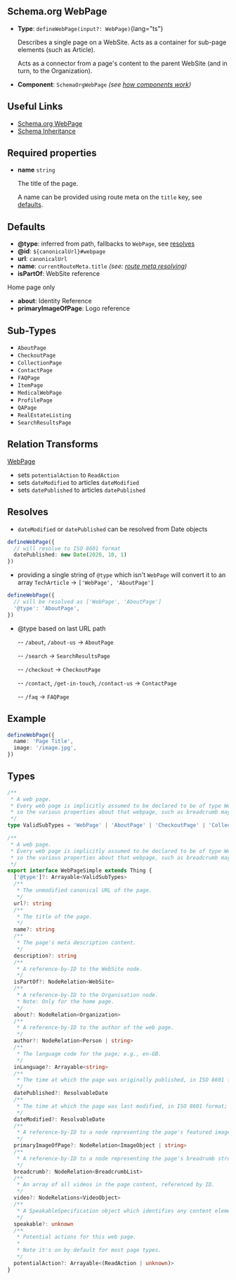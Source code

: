 ## Schema.org WebPage

- **Type**: `defineWebPage(input?: WebPage)`{lang="ts"}

  Describes a single page on a WebSite. Acts as a container for sub-page elements (such as Article).

  Acts as a connector from a page's content to the parent WebSite (and in turn, to the Organization).

- **Component**: `SchemaOrgWebPage` _(see [how components work](/schema-org/guides/components))_

## Useful Links

- [Schema.org WebPage](https://schema.org/WebPage)
- [Schema Inheritance](/guide/getting-started/how-it-works#schema-inheritance)

## Required properties

- **name** `string`

  The title of the page.

  A name can be provided using route meta on the `title` key, see [defaults](#defaults).

## Defaults

- **@type**: inferred from path, fallbacks to `WebPage`, see [resolves](#resolves)
- **@id**: `${canonicalUrl}#webpage`
- **url**: `canonicalUrl`
- **name**: `currentRouteMeta.title` _(see: [route meta resolving](/guide/getting-started/how-it-works#route-meta-resolving))_
- **isPartOf**: WebSite reference

Home page only
- **about**: Identity Reference 
- **primaryImageOfPage**: Logo reference

## Sub-Types

- `AboutPage`
- `CheckoutPage`
- `CollectionPage`
- `ContactPage`
- `FAQPage`
- `ItemPage`
- `MedicalWebPage`
- `ProfilePage`
- `QAPage`
- `RealEstateListing`
- `SearchResultsPage`

## Relation Transforms

[WebPage](/schema-org/schema/webpage)

- sets `potentialAction` to `ReadAction`
- sets `dateModified` to articles `dateModified`
- sets `datePublished` to articles `datePublished`

## Resolves

- `dateModified` or `datePublished` can be resolved from Date objects 

```ts
defineWebPage({
  // will resolve to ISO 8601 format
  datePublished: new Date(2020, 10, 1)
})
```

- providing a single string of `@type` which isn't `WebPage` will convert it to an array `TechArticle` -> `['WebPage', 'AboutPage']`

```ts
defineWebPage({
  // will be resolved as ['WebPage', 'AboutPage']
  '@type': 'AboutPage',
})
```

- @type based on last URL path

  -- `/about`, `/about-us` -> `AboutPage`

  -- `/search` -> `SearchResultsPage`

  -- `/checkout` -> `CheckoutPage`

  -- `/contact`, `/get-in-touch`, `/contact-us` -> `ContactPage`

  -- `/faq` -> `FAQPage`


## Example

```ts
defineWebPage({
  name: 'Page Title',
  image: '/image.jpg',
})
```

## Types

```ts
/**
 * A web page.
 * Every web page is implicitly assumed to be declared to be of type WebPage,
 * so the various properties about that webpage, such as breadcrumb may be used.
 */
type ValidSubTypes = 'WebPage' | 'AboutPage' | 'CheckoutPage' | 'CollectionPage' | 'ContactPage' | 'FAQPage' | 'ItemPage' | 'MedicalWebPage' | 'ProfilePage' | 'QAPage' | 'RealEstateListing' | 'SearchResultsPage'

/**
 * A web page.
 * Every web page is implicitly assumed to be declared to be of type WebPage,
 * so the various properties about that webpage, such as breadcrumb may be used.
 */
export interface WebPageSimple extends Thing {
  ['@type']?: Arrayable<ValidSubTypes>
  /**
   * The unmodified canonical URL of the page.
   */
  url?: string
  /**
   * The title of the page.
   */
  name?: string
  /**
   * The page's meta description content.
   */
  description?: string
  /**
   * A reference-by-ID to the WebSite node.
   */
  isPartOf?: NodeRelation<WebSite>
  /**
   * A reference-by-ID to the Organisation node.
   * Note: Only for the home page.
   */
  about?: NodeRelation<Organization>
  /**
   * A reference-by-ID to the author of the web page.
   */
  author?: NodeRelation<Person | string>
  /**
   * The language code for the page; e.g., en-GB.
   */
  inLanguage?: Arrayable<string>
  /**
   * The time at which the page was originally published, in ISO 8601 format; e.g., 2015-10-31T16:10:29+00:00.
   */
  datePublished?: ResolvableDate
  /**
   * The time at which the page was last modified, in ISO 8601 format; e.g., 2015-10-31T16:10:29+00:00.
   */
  dateModified?: ResolvableDate
  /**
   * A reference-by-ID to a node representing the page's featured image.
   */
  primaryImageOfPage?: NodeRelation<ImageObject | string>
  /**
   * A reference-by-ID to a node representing the page's breadrumb structure.
   */
  breadcrumb?: NodeRelation<BreadcrumbList>
  /**
   * An array of all videos in the page content, referenced by ID.
   */
  video?: NodeRelations<VideoObject>
  /**
   * A SpeakableSpecification object which identifies any content elements suitable for spoken results.
   */
  speakable?: unknown
  /**
   * Potential actions for this web page.
   *
   * Note it's on by default for most page types.
   */
  potentialAction?: Arrayable<(ReadAction | unknown)>
}
```
